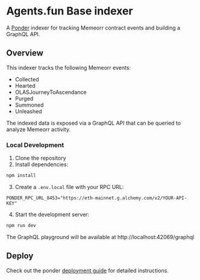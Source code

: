 # Agents.fun Base indexer

A [Ponder](https://ponder.sh) indexer for tracking Memeorr contract events and building a GraphQL API.

## Overview

This indexer tracks the following Memeorr events:
- Collected
- Hearted  
- OLASJourneyToAscendance
- Purged
- Summoned
- Unleashed

The indexed data is exposed via a GraphQL API that can be queried to analyze Memeorr activity.

### Local Development

1. Clone the repository
2. Install dependencies:
```bash
npm install
```

3. Create a `.env.local` file with your RPC URL:
```
PONDER_RPC_URL_8453="https://eth-mainnet.g.alchemy.com/v2/YOUR-API-KEY"
```

4. Start the development server:
```bash
npm run dev
```

The GraphQL playground will be available at http://localhost:42069/graphql

## Deploy

Check out the ponder [deployment guide](https://ponder.sh/docs/production/deploy) for detailed instructions.
